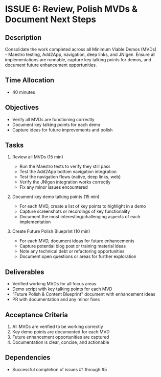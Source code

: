 # ISSUE 6: Review, Polish MVDs & Document Next Steps

## Description

Consolidate the work completed across all Minimum Viable Demos (MVDs) - Maestro testing, Add2App,
navigation, deep links, and JNIgen. Ensure all implementations are runnable, capture key talking
points for demos, and document future enhancement opportunities.

## Time Allocation

- 40 minutes

## Objectives

- Verify all MVDs are functioning correctly
- Document key talking points for each demo
- Capture ideas for future improvements and polish

## Tasks

1. Review all MVDs (15 min)
    - Run the Maestro tests to verify they still pass
    - Test the Add2App bottom navigation integration
    - Test the navigation flows (native, deep links, web)
    - Verify the JNIgen integration works correctly
    - Fix any minor issues encountered

2. Document key demo talking points (15 min)
    - For each MVD, create a list of key points to highlight in a demo
    - Capture screenshots or recordings of key functionality
    - Document the most interesting/challenging aspects of each implementation

3. Create Future Polish Blueprint (10 min)
    - For each MVD, document ideas for future enhancements
    - Capture potential blog post or training material ideas
    - Note any technical debt or refactoring opportunities
    - Document open questions or areas for further exploration

## Deliverables

- Verified working MVDs for all focus areas
- Demo script with key talking points for each MVD
- "Future Polish & Content Blueprint" document with enhancement ideas
- PR with documentation and any minor fixes

## Acceptance Criteria

1. All MVDs are verified to be working correctly
2. Key demo points are documented for each MVD
3. Future enhancement opportunities are captured
4. Documentation is clear, concise, and actionable

## Dependencies

- Successful completion of issues #1 through #5